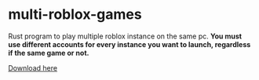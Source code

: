 # multi-roblox-games
Rust program to play multiple roblox instance on the same pc. **You must use different accounts for every instance you want to launch, regardless if the same game or not.**

[Download here](https://github.com/39p/multi-roblox-games/releases/download/1.0.0/multi-roblox-games.exe/)
